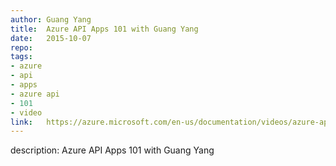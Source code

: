 ```yaml
--- 	
author:	Guang Yang
title:	Azure API Apps 101 with Guang Yang
date:	2015-10-07
repo:	
tags:	
- azure 
- api 
- apps 
- azure api 
- 101 
- video 
link:	https://azure.microsoft.com/en-us/documentation/videos/azure-api-apps-101-with-guang-yang/
---	
```

description:	Azure API Apps 101 with Guang Yang
